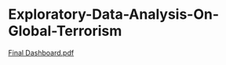 # Exploratory-Data-Analysis-On-Global-Terrorism

[Final Dashboard.pdf](https://github.com/Shouvik078/Exploratory-Data-Analysis-On-Global-Terrorism/files/12639750/Final.Dashboard.pdf)
